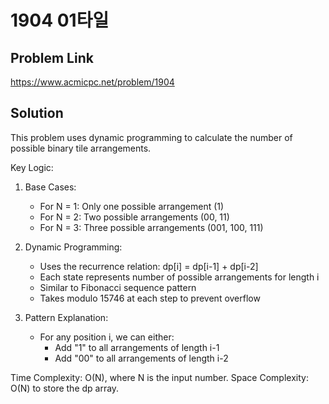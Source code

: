 # 1904 01타일

## Problem Link

https://www.acmicpc.net/problem/1904

## Solution

This problem uses dynamic programming to calculate the number of possible binary tile arrangements.

Key Logic:

1. Base Cases:

   - For N = 1: Only one possible arrangement (1)
   - For N = 2: Two possible arrangements (00, 11)
   - For N = 3: Three possible arrangements (001, 100, 111)

2. Dynamic Programming:

   - Uses the recurrence relation: dp[i] = dp[i-1] + dp[i-2]
   - Each state represents number of possible arrangements for length i
   - Similar to Fibonacci sequence pattern
   - Takes modulo 15746 at each step to prevent overflow

3. Pattern Explanation:
   - For any position i, we can either:
     - Add "1" to all arrangements of length i-1
     - Add "00" to all arrangements of length i-2

Time Complexity: O(N), where N is the input number.
Space Complexity: O(N) to store the dp array.
